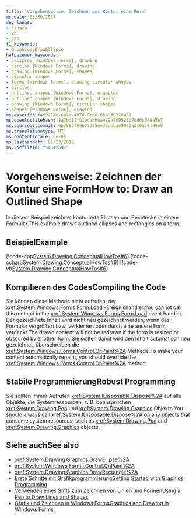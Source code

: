 ```yaml
---
title: 'Vorgehensweise: Zeichnen der Kontur eine Form'
ms.date: 03/30/2017
dev_langs:
- csharp
- vb
- cpp
f1_keywords:
- Graphics.DrawEllipse
helpviewer_keywords:
- ellipses [Windows Forms], drawing
- circles [Windows Forms], drawing
- drawing [Windows Forms], shapes
- circular shapes
- forms [Windows Forms], drawing circular shapes
- circles
- outlined shapes [Windows Forms], examples
- outlined shapes [Windows Forms], drawing
- drawing [Windows Forms], circular shapes
- shapes [Windows Forms], drawing
ms.assetid: f4f9214c-607e-407d-8cdd-6549f0278451
ms.openlocfilehash: 8a7bd12fb1bdab6ea429a889521b7dd6c649a5e7
ms.sourcegitcommit: 6b308cf6d627d78ee36dbbae8972a310ac7fd6c8
ms.translationtype: MT
ms.contentlocale: de-DE
ms.lasthandoff: 01/23/2019
ms.locfileid: "54512592"
---
```

# <a name="how-to-draw-an-outlined-shape"></a><span data-ttu-id="3a61a-102">Vorgehensweise: Zeichnen der Kontur eine Form</span><span class="sxs-lookup"><span data-stu-id="3a61a-102">How to: Draw an Outlined Shape</span></span>
<span data-ttu-id="3a61a-103">In diesem Beispiel zeichnet konturierte Ellipsen und Rechtecke in einem Formular.</span><span class="sxs-lookup"><span data-stu-id="3a61a-103">This example draws outlined ellipses and rectangles on a form.</span></span>  
  
## <a name="example"></a><span data-ttu-id="3a61a-104">Beispiel</span><span class="sxs-lookup"><span data-stu-id="3a61a-104">Example</span></span>  
 [!code-cpp[System.Drawing.ConceptualHowTos#6](../../../../samples/snippets/cpp/VS_Snippets_Winforms/System.Drawing.ConceptualHowTos/cpp/form1.cpp#6)]
 [!code-csharp[System.Drawing.ConceptualHowTos#6](../../../../samples/snippets/csharp/VS_Snippets_Winforms/System.Drawing.ConceptualHowTos/CS/form1.cs#6)]
 [!code-vb[System.Drawing.ConceptualHowTos#6](../../../../samples/snippets/visualbasic/VS_Snippets_Winforms/System.Drawing.ConceptualHowTos/VB/form1.vb#6)]  
  
## <a name="compiling-the-code"></a><span data-ttu-id="3a61a-105">Kompilieren des Codes</span><span class="sxs-lookup"><span data-stu-id="3a61a-105">Compiling the Code</span></span>  
 <span data-ttu-id="3a61a-106">Sie können diese Methode nicht aufrufen, der <xref:System.Windows.Forms.Form.Load> -Ereignishandler.</span><span class="sxs-lookup"><span data-stu-id="3a61a-106">You cannot call this method in the <xref:System.Windows.Forms.Form.Load> event handler.</span></span> <span data-ttu-id="3a61a-107">Der gezeichnete Inhalt wird nicht neu gezeichnet werden, wenn das Formular vergrößert bzw. verkleinert oder durch eine andere Form verdeckt.</span><span class="sxs-lookup"><span data-stu-id="3a61a-107">The drawn content will not be redrawn if the form is resized or obscured by another form.</span></span> <span data-ttu-id="3a61a-108">Sie sollten damit wird den Inhalt automatisch neu gezeichnet, überschreiben die <xref:System.Windows.Forms.Control.OnPaint%2A> Methode.</span><span class="sxs-lookup"><span data-stu-id="3a61a-108">To make your content automatically repaint, you should override the <xref:System.Windows.Forms.Control.OnPaint%2A> method.</span></span>  
  
## <a name="robust-programming"></a><span data-ttu-id="3a61a-109">Stabile Programmierung</span><span class="sxs-lookup"><span data-stu-id="3a61a-109">Robust Programming</span></span>  
 <span data-ttu-id="3a61a-110">Sie sollten immer Aufrufen <xref:System.IDisposable.Dispose%2A> auf alle Objekte, die Systemressourcen, z. B. beanspruchen <xref:System.Drawing.Pen> und <xref:System.Drawing.Graphics> Objekte.</span><span class="sxs-lookup"><span data-stu-id="3a61a-110">You should always call <xref:System.IDisposable.Dispose%2A> on any objects that consume system resources, such as <xref:System.Drawing.Pen> and <xref:System.Drawing.Graphics> objects.</span></span>  
  
## <a name="see-also"></a><span data-ttu-id="3a61a-111">Siehe auch</span><span class="sxs-lookup"><span data-stu-id="3a61a-111">See also</span></span>
- <xref:System.Drawing.Graphics.DrawEllipse%2A>
- <xref:System.Windows.Forms.Control.OnPaint%2A>
- <xref:System.Drawing.Graphics.DrawRectangle%2A>
- [<span data-ttu-id="3a61a-112">Erste Schritte mit Grafikprogrammierung</span><span class="sxs-lookup"><span data-stu-id="3a61a-112">Getting Started with Graphics Programming</span></span>](../../../../docs/framework/winforms/advanced/getting-started-with-graphics-programming.md)
- [<span data-ttu-id="3a61a-113">Verwenden eines Stifts zum Zeichnen von Linien und Formen</span><span class="sxs-lookup"><span data-stu-id="3a61a-113">Using a Pen to Draw Lines and Shapes</span></span>](../../../../docs/framework/winforms/advanced/using-a-pen-to-draw-lines-and-shapes.md)
- [<span data-ttu-id="3a61a-114">Grafik und Zeichnen in Windows Forms</span><span class="sxs-lookup"><span data-stu-id="3a61a-114">Graphics and Drawing in Windows Forms</span></span>](../../../../docs/framework/winforms/advanced/graphics-and-drawing-in-windows-forms.md)
